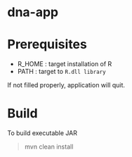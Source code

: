 # dna-app

# Prerequisites

- R_HOME : target installation of R
- PATH : target to `R.dll library`

If not filled properly, application will quit.

# Build

To build executable JAR 

> mvn clean install